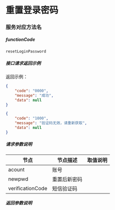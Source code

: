 # 重置登录密码

### 服务对应方法名
##### functionCode
 `resetLoginPassword`

##### 接口请求返回示例
返回示例：
```json
{
    "code": "0000",
    "message": "成功",
    "data": null
}
```
```json
{
    "code": "1000",
    "message": "验证码无效，请重新获取",
    "data": null
}
```
##### 请求参数说明
节点 | 节点描述 | 取值说明
---|---|---
acount | 账号 | 
newpwd | 重置后新密码 | 
verificationCode | 短信验证码 | 

##### 返回参数说明
